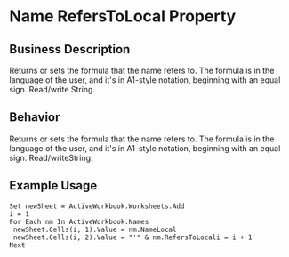 # Name RefersToLocal Property

## Business Description
Returns or sets the formula that the name refers to. The formula is in the language of the user, and it's in A1-style notation, beginning with an equal sign. Read/write String.

## Behavior
Returns or sets the formula that the name refers to. The formula is in the language of the user, and it's in A1-style notation, beginning with an equal sign. Read/writeString.

## Example Usage
```vba
Set newSheet = ActiveWorkbook.Worksheets.Add 
i = 1 
For Each nm In ActiveWorkbook.Names 
 newSheet.Cells(i, 1).Value = nm.NameLocal 
 newSheet.Cells(i, 2).Value = "'" & nm.RefersToLocali = i + 1 
Next
```